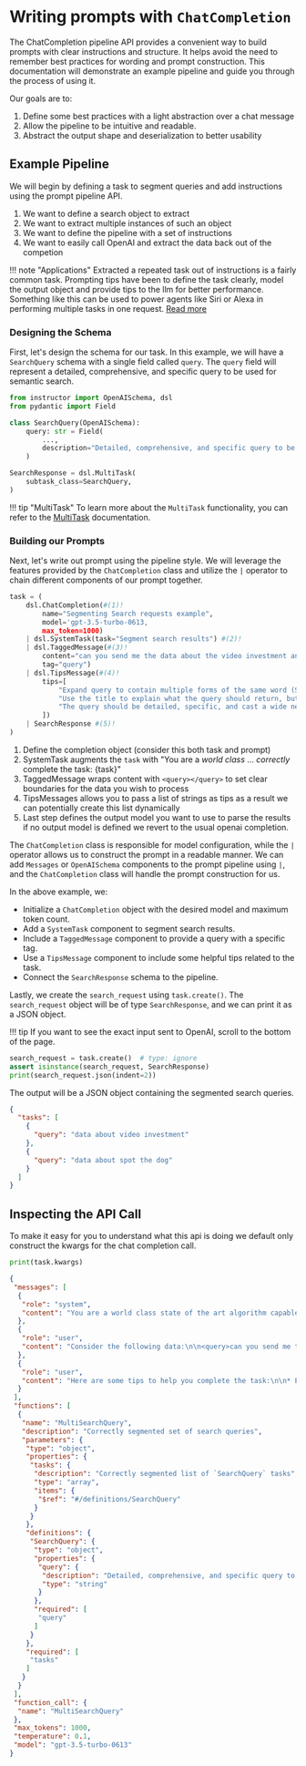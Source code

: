 # Writing prompts with `ChatCompletion`

The ChatCompletion pipeline API provides a convenient way to build prompts with clear instructions and structure. It helps avoid the need to remember best practices for wording and prompt construction. This documentation will demonstrate an example pipeline and guide you through the process of using it.

Our goals are to:

1. Define some best practices with a light abstraction over a chat message
2. Allow the pipeline to be intuitive and readable.
3. Abstract the output shape and deserialization to better usability

## Example Pipeline

We will begin by defining a task to segment queries and add instructions using the prompt pipeline API.

1. We want to define a search object to extract
2. We want to extract multiple instances of such an object
3. We want to define the pipeline with a set of instructions
4. We want to easily call OpenAI and extract the data back out of the competion

!!! note "Applications"
    Extracted a repeated task out of instructions is a fairly common task.
    Prompting tips have been to define the task clearly, model the output object and provide tips to the llm for better performance. Something like this can be used to power agents like Siri or Alexa in performing multiple tasks in one request. [Read more](examples/search.md)

### Designing the Schema

First, let's design the schema for our task. In this example, we will have a `SearchQuery` schema with a single field called `query`. The `query` field will represent a detailed, comprehensive, and specific query to be used for semantic search.

```python
from instructor import OpenAISchema, dsl
from pydantic import Field

class SearchQuery(OpenAISchema):
    query: str = Field(
        ...,
        description="Detailed, comprehensive, and specific query to be used for semantic search",
    )

SearchResponse = dsl.MultiTask(
    subtask_class=SearchQuery,
)
```

!!! tip "MultiTask"
    To learn more about the `MultiTask` functionality, you can refer to the [MultiTask](multitask.md) documentation.

### Building our Prompts

Next, let's write out prompt using the pipeline style. We will leverage the features provided by the `ChatCompletion` class and utilize the `|` operator to chain different components of our prompt together.

```python
task = (
    dsl.ChatCompletion(#(1)!
        name="Segmenting Search requests example",
        model='gpt-3.5-turbo-0613,
        max_token=1000) 
    | dsl.SystemTask(task="Segment search results") #(2)!
    | dsl.TaggedMessage(#(3)!
        content="can you send me the data about the video investment and the one about spot the dog?",
        tag="query") 
    | dsl.TipsMessage(#(4)!
        tips=[
            "Expand query to contain multiple forms of the same word (SSO -> Single Sign On)",
            "Use the title to explain what the query should return, but use the query to complete the search",
            "The query should be detailed, specific, and cast a wide net when possible",
        ]) 
    | SearchResponse #(5)!
)
```

1. Define the completion object (consider this both task and prompt)
2. SystemTask augments the `task` with "You are a *world class* ... *correctly* complete the task: {task}"
3. TaggedMessage wraps content with `<query></query>` to set clear boundaries for the data you wish to process
4. TipsMessages allows you to pass a list of strings as tips as a result we can potentially create this list dynamically
5. Last step defines the output model you want to use to parse the results if no output model is defined we revert to the usual openai completion.

The `ChatCompletion` class is responsible for model configuration, while the `|` operator allows us to construct the prompt in a readable manner. We can add `Messages` or `OpenAISchema` components to the prompt pipeline using `|`, and the `ChatCompletion` class will handle the prompt construction for us.

In the above example, we:

- Initialize a `ChatCompletion` object with the desired model and maximum token count.
- Add a `SystemTask` component to segment search results.
- Include a `TaggedMessage` component to provide a query with a specific tag.
- Use a `TipsMessage` component to include some helpful tips related to the task.
- Connect the `SearchResponse` schema to the pipeline.

Lastly, we create the `search_request` using `task.create()`. The `search_request` object will be of type `SearchResponse`, and we can print it as a JSON object.

!!! tip
    If you want to see the exact input sent to OpenAI, scroll to the bottom of the page.

```python
search_request = task.create()  # type: ignore
assert isinstance(search_request, SearchResponse)
print(search_request.json(indent=2))
```

The output will be a JSON object containing the segmented search queries.

```json
{
  "tasks": [
    {
      "query": "data about video investment"
    },
    {
      "query": "data about spot the dog"
    }
  ]
}
```

## Inspecting the API Call

To make it easy for you to understand what this api is doing we default only construct the kwargs for the chat completion call.

```python
print(task.kwargs)
```

```json
{
 "messages": [
  {
   "role": "system",
   "content": "You are a world class state of the art algorithm capable of correctly completing the following task: `Segment search results`."
  },
  {
   "role": "user",
   "content": "Consider the following data:\n\n<query>can you send me the data about the video investment and the one about spot the dog?</query>"
  },
  {
   "role": "user",
   "content": "Here are some tips to help you complete the task:\n\n* Expand query to contain multiple forms of the same word (SSO -> Single Sign On)\n* Use the title to explain what the query should return, but use the query to complete the search\n* The query should be detailed, specific, and cast a wide net when possible"
  }
 ],
 "functions": [
  {
   "name": "MultiSearchQuery",
   "description": "Correctly segmented set of search queries",
   "parameters": {
    "type": "object",
    "properties": {
     "tasks": {
      "description": "Correctly segmented list of `SearchQuery` tasks",
      "type": "array",
      "items": {
       "$ref": "#/definitions/SearchQuery"
      }
     }
    },
    "definitions": {
     "SearchQuery": {
      "type": "object",
      "properties": {
       "query": {
        "description": "Detailed, comprehensive, and specific query to be used for semantic search",
        "type": "string"
       }
      },
      "required": [
       "query"
      ]
     }
    },
    "required": [
     "tasks"
    ]
   }
  }
 ],
 "function_call": {
  "name": "MultiSearchQuery"
 },
 "max_tokens": 1000,
 "temperature": 0.1,
 "model": "gpt-3.5-turbo-0613"
}
```
